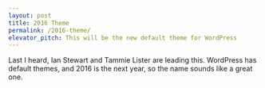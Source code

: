 ```yaml
---
layout: post
title: 2016 Theme
permalink: /2016-theme/
elevator_pitch: This will be the new default theme for WordPress
---
```


Last I heard, Ian Stewart and Tammie Lister are leading this. WordPress has
default themes, and 2016 is the next year, so the name sounds like a great one.